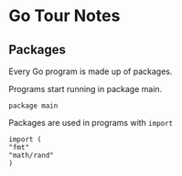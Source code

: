 # Go Tour Notes

## Packages

Every Go program is made up of packages.

Programs start running in package main.

```golang
package main
```

Packages are used in programs with `import`

```golang
import (
"fmt"
"math/rand"
)
```
